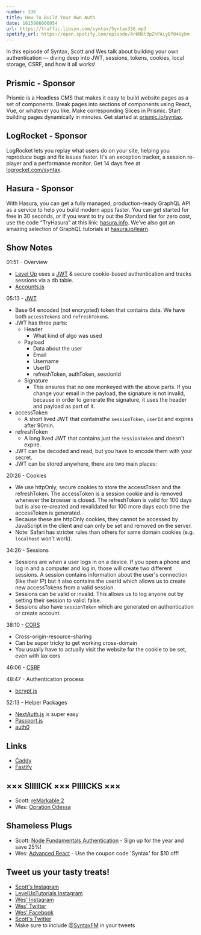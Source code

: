 ```yaml
---
number: 336
title: How To Build Your Own Auth
date: 1615986000954
url: https://traffic.libsyn.com/syntax/Syntax336.mp3
spotify_url: https://open.spotify.com/episode/4r6N8t3pZhPAiyBf04Uybm
---
```


In this episode of Syntax, Scott and Wes talk about building your own authentication — diving deep into JWT, sessions, tokens, cookies, local storage, CSRF, and how it all works!

## Prismic - Sponsor
Prismic is a Headless CMS that makes it easy to build website pages as a set of components. Break pages into sections of components using React, Vue, or whatever you like. Make corresponding Slices in Prismic. Start building pages dynamically in minutes. Get started at [prismic.io/syntax](https://prismic.io/syntax).

## LogRocket - Sponsor
LogRocket lets you replay what users do on your site, helping you reproduce bugs and fix issues faster. It's an exception tracker, a session re-player and a performance monitor. Get 14 days free at [logrocket.com/syntax](https://logrocket.com/syntax).

## Hasura - Sponsor
With Hasura, you can get a fully managed, production-ready GraphQL API as a service to help you build modern apps faster. You can get started for free in 30 seconds, or if you want to try out the Standard tier for zero cost, use the code “TryHasura” at this link: [hasura.info](https://hasura.info/freetrial). We’ve also got an amazing selection of GraphQL tutorials at [hasura.io/learn](https://hasura.io/learn).

## Show Notes
01:51 - Overview
* [Level Up](https://www.leveluptutorials.com/) uses a [JWT](https://jwt.io/) & secure cookie-based authentication and tracks sessions via a db table.
* [Accounts.js](https://www.accountsjs.com/)

05:13 - [JWT](https://jwt.io/)
* Base 64 encoded (not encrypted) token that contains data. We have both `accessToken`s and `refreshToken`s.
* JWT has three parts:
  * Header
    * What kind of algo was used
  * Payload
    * Data about the user
    * Email
    * Username
    * UserID
    * refreshToken, authToken, sessionId
  * Signature
    * This ensures that no one monkeyed with the above parts. If you change your email in the payload, the signature is not invalid, because in order to generate the signature, it uses the header and payload as part of it.
* accessToken
  * A short lived JWT that containsthe `sessionToken`, `userId` and expires after 90min.
* refreshToken
  * A long lived JWT that contains just the `sessionToken` and doesn't expire.
* JWT can be decoded and read, but you have to encode them with your secret. 
* JWT can be stored anywhere, there are two main places:

20:26 - Cookies
* We use httpOnly, secure cookies to store the accessToken and the refreshToken. The accessToken is a session cookie and is removed whenever the browser is closed. The refreshToken is valid for 100 days but is also re-created and revalidated for 100 more days each time the accessToken is generated.
* Because these are httpOnly cookies, they cannot be accessed by JavaScript in the client and can only be set and removed on the server.
* Note: Safari has stricter rules than others for same domain cookies (e.g. `localhost` won't work).

34:26 - Sessions
* Sessions are when a user logs in on a device. If you open a phone and log in and a computer and log in, those will create two different sessions. A session contains information about the user's connection (like their IP) but it also contains the userId which allows us to create new accessTokens from a valid session.
* Sessions can be valid or invalid. This allows us to log anyone out by setting their session to valid: false.
* Sessions also have `sessionToken` which are generated on authentication or create account.

38:10 - [CORS](https://developer.mozilla.org/en-US/docs/Web/HTTP/CORS)
* Cross-origin-resource-sharing
* Can be super tricky to get working cross-domain
* You usually have to actually visit the website for the cookie to be set, even with lax cors

46:06 - [CSRF](https://developer.mozilla.org/en-US/docs/Glossary/CSRF)

48:47 - Authentication process
* [bcrypt.js](https://www.npmjs.com/package/bcryptjs)

52:13 - Helper Packages
* [NextAuth.js](https://next-auth.js.org/) is super easy
* [Passport.js](http://www.passportjs.org/)
* [auth0](https://auth0.com/)

## Links
* [Caddy](https://caddyserver.com/)
* [Fastify](https://www.fastify.io/)

## ××× SIIIIICK ××× PIIIICKS ×××
* Scott: [reMarkable 2](https://remarkable.com/store/remarkable-2)
* Wes: [Opration Odessa](https://www.netflix.com/title/80202236)

## Shameless Plugs
* Scott: [Node Fundamentals Authentication](https://www.leveluptutorials.com/pro) - Sign up for the year and save 25%!
* Wes: [Advanced React](https://advancedreact.com/) - Use the coupon code 'Syntax' for $10 off!

## Tweet us your tasty treats!
* [Scott's Instagram](https://www.instagram.com/stolinski/)
* [LevelUpTutorials Instagram](https://www.instagram.com/LevelUpTutorials/)
* [Wes' Instagram](https://www.instagram.com/wesbos/)
* [Wes' Twitter](https://twitter.com/wesbos)
* [Wes' Facebook](https://www.facebook.com/wesbos.developer)
* [Scott's Twitter](https://twitter.com/stolinski)
* Make sure to include [@SyntaxFM](https://twitter.com/SyntaxFM) in your tweets